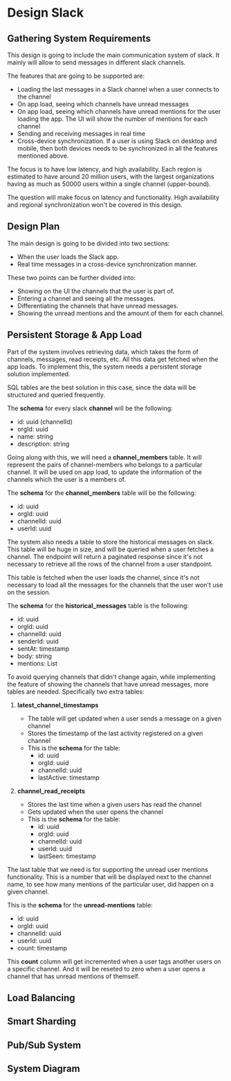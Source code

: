 # Design Slack
## Gathering System Requirements
This design is going to include the main communication system of slack. It mainly will allow to send messages in different slack channels.

The features that are going to be supported are:
- Loading the last messages in a Slack channel when a user connects to the channel
- On app load, seeing which channels have unread messages
- On app load, seeing which channels have unread mentions for the user loading the app. The UI will show the number of mentions for each channel
- Sending and receiving messages in real time
- Cross-device synchronization. If a user is using Slack on desktop and mobile, then both devices needs to be synchronized in all the features mentioned above.

The focus is to have low latency, and high availability. Each region is estimated to have around 20 million users, with the largest organizations having as much as 50000 users within a single channel (upper-bound).

The question will make focus on latency and functionality. High availability and regional synchronization won't be covered in this design.

## Design Plan
The main design is going to be divided into two sections:
- When the user loads the Slack app.
- Real time messages in a cross-device synchronization manner.

These two points can be further divided into:
- Showing on the UI the channels that the user is part of.
- Entering a channel and seeing all the messages.
- Differentiating the channels that have unread messages.
- Showing the unread mentions and the amount of them for each channel.

## Persistent Storage & App Load
Part of the system involves retrieving data, which takes the form of channels, messages, read receipts, etc. All this data get fetched when the app loads. To implement this, the system needs a persistent storage solution implemented.

SQL tables are the best solution in this case, since the data will be structured and queried frequently.

The **schema** for every slack **channel** will be the following:
- id: uuid (channelId)
- orgId: uuid
- name: string
- description: string

Going along with this, we will need a **channel_members** table. It will represent the pairs of channel-members who belongs to a particular channel. It will be used on app load, to update the information of the channels which the user is a members of.

The **schema** for the **channel_members** table will be the following:
- id: uuid
- orgId: uuid
- channelId: uuid
- userId: uuid

The system also needs a table to store the historical messages on slack. This table will be huge in size, and will be queried when a user fetches a channel. The endpoint will return a paginated response since it's not necessary to retrieve all the rows of the channel from a user standpoint.

This table is fetched when the user loads the channel, since it's not necessary to load all the messages for the channels that the user won't use on the session.

The **schema** for the **historical_messages** table is the following:
- id: uuid
- orgId: uuid
- channelId: uuid
- senderId: uuid
- sentAt: timestamp
- body: string
- mentions: List<uuid>

To avoid querying channels that didn't change again, while implementing the feature of showing the channels that have unread messages, more tables are needed. Specifically two extra tables:
1. **latest_channel_timestamps**
    - The table will get updated when a user sends a message on a given channel
    - Stores the timestamp of the last activity registered on a given channel
    - This is the **schema** for the table:
      - id: uuid
      - orgId: uuid
      - channelId: uuid
      - lastActive: timestamp

2. **channel_read_receipts**
    - Stores the last time when a given users has read the channel
    - Gets updated when the user opens the channel
    - This is the **schema** for the table:
      - id: uuid
      - orgId: uuid
      - channelId: uuid
      - userId: uuid
      - lastSeen: timestamp

The last table that we need is for supporting the unread user mentions functionality. This is a number that will be displayed next to the channel name, to see how many mentions of the particular user, did happen on a given channel. 

This is the **schema** for the **unread-mentions** table:
- id: uuid
- orgId: uuid
- channelId: uuid
- userId: uuid
- count: timestamp

This **count** column will get incremented when a user tags another users on a specific channel. And it will be reseted to zero when a user opens a channel that has unread mentions of themself.

## Load Balancing


## Smart Sharding


## Pub/Sub System


## System Diagram